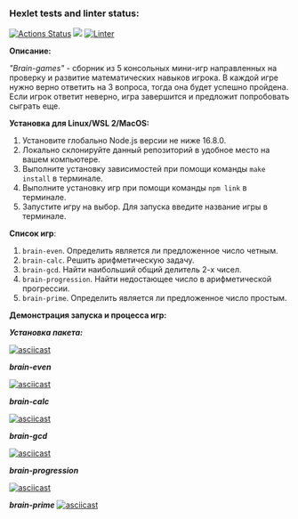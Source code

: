 ### Hexlet tests and linter status:
[![Actions Status](https://github.com/kenny713/frontend-project-lvl1/workflows/hexlet-check/badge.svg)](https://github.com/kenny713/frontend-project-lvl1/actions)
<a href="https://codeclimate.com/github/codeclimate/codeclimate/maintainability"><img src="https://api.codeclimate.com/v1/badges/a99a88d28ad37a79dbf6/maintainability" /></a>
[![Linter](https://github.com/kenny713/frontend-project-lvl1/actions/workflows/linter.yml/badge.svg)](https://github.com/kenny713/frontend-project-lvl1/actions)

**Описание:**

_"Brain-games"_ - сборник из 5 консольных мини-игр направленных на проверку и развитие математических навыков игрока. В каждой игре нужно верно ответить на 3 вопроса, тогда она будет успешно пройдена. Если игрок ответит неверно, игра завершится и предложит попробовать сыграть еще.

**Установка для Linux/WSL 2/MacOS:**
1. Установите глобально Node.js версии не ниже 16.8.0.
2. Локально склонируйте данный репозиторий в удобное место на вашем компьютере.
3. Выполните установку зависимостей при помощи команды `make install` в терминале.
4. Выполните установку игр при помощи команды `npm link` в терминале.
5. Запустите игру на выбор. Для запуска введите название игры в терминале.

**Список игр**:
1. `brain-even`. Определить является ли предложенное число четным.
2. `brain-calc`. Решить арифметическую задачу.
3. `brain-gcd`. Найти наибольший общий делитель 2-х чисел.
4. `brain-progression`. Найти недостающее число в арифметической прогрессии.
5. `brain-prime`. Определить является ли предложенное число простым.

**Демонстрация запуска и процесса игр:**

_**Установка пакета:**_

[![asciicast](https://asciinema.org/a/bxbqzQTyIifdEtDgXWfTcWn23.svg)](https://asciinema.org/a/bxbqzQTyIifdEtDgXWfTcWn23)

_**brain-even**_

[![asciicast](https://asciinema.org/a/ESwZRL3p26JFOkFZwcrCE30ms.svg)](https://asciinema.org/a/ESwZRL3p26JFOkFZwcrCE30ms)

_**brain-calc**_

[![asciicast](https://asciinema.org/a/0SUzEDAWKovjd4RnJDMR7DL4x.svg)](https://asciinema.org/a/0SUzEDAWKovjd4RnJDMR7DL4x)

_**brain-gcd**_

[![asciicast](https://asciinema.org/a/ivcvBSZId1SW0n6fKQXrdbqhI.svg)](https://asciinema.org/a/ivcvBSZId1SW0n6fKQXrdbqhI)

_**brain-progression**_

[![asciicast](https://asciinema.org/a/IVUmeITrZxOL6BIHH6W4lW84b.svg)](https://asciinema.org/a/IVUmeITrZxOL6BIHH6W4lW84b)

_**brain-prime**_
[![asciicast](https://asciinema.org/a/ZOMmr1Btu5CGHEnSXYHeHTHsr.svg)](https://asciinema.org/a/ZOMmr1Btu5CGHEnSXYHeHTHsr)
